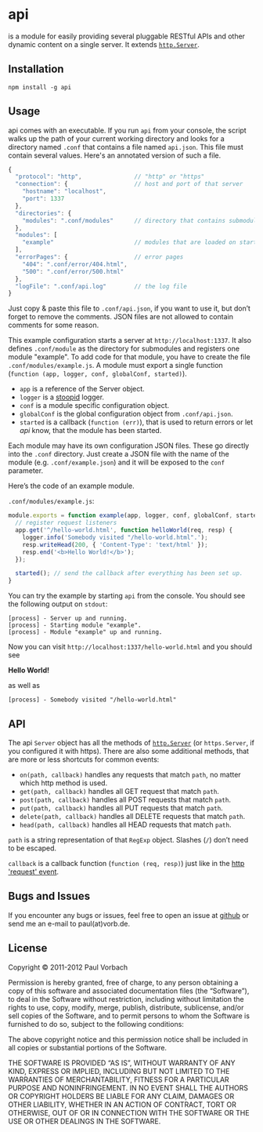 api
===

is a module for easily providing several pluggable RESTful APIs and other
dynamic content on a single server. It extends
[`http.Server`](http://nodejs.org/api/http.html#http_class_http_server).

Installation
------------

    npm install -g api

Usage
-----

api comes with an executable. If you run `api` from your console, the script
walks up the path of your current working directory and looks for a directory
named `.conf` that contains a file named `api.json`. This file must contain
several values. Here's an annotated version of such a file.

``` javascript
{
  "protocol": "http",               // "http" or "https"
  "connection": {                   // host and port of that server
    "hostname": "localhost",
    "port": 1337
  },
  "directories": {
    "modules": ".conf/modules"      // directory that contains submodules
  },
  "modules": [
    "example"                       // modules that are loaded on startup
  ],
  "errorPages": {                   // error pages
    "404": ".conf/error/404.html",
    "500": ".conf/error/500.html"
  },
  "logFile": ".conf/api.log"        // the log file
}
```

Just copy & paste this file to `.conf/api.json`, if you want to use it, but
don’t forget to remove the comments. JSON files are not allowed to contain
comments for some reason.

This example configuration starts a server at `http://localhost:1337`. It also
defines `.conf/module` as the directory for submodules and registers one module
"example". To add code for that module, you have to create the file
`.conf/modules/example.js`. A module must export a single function
(`function (app, logger, conf, globalConf, started)`).

  * `app` is a reference of the Server object.
  * `logger` is a [stoopid][] logger.
  * `conf` is a module specific configuration object.
  * `globalConf` is the global configuration object from `.conf/api.json`.
  * `started` is a callback (`function (err)`), that is used to return errors
    or let _api_ know, that the module has been started.

[stoopid]: https://github.com/mikeal/stoopid

Each module may have its own configuration JSON files. These go directly into
the `.conf` directory. Just create a JSON file with the name of the module
(e.g. `.conf/example.json`) and it will be exposed to the `conf` parameter.

Here’s the code of an example module.

`.conf/modules/example.js`:

``` javascript
module.exports = function example(app, logger, conf, globalConf, started) {
  // register request listeners
  app.get('^/hello-world.html', function helloWorld(req, resp) {
    logger.info('Somebody visited "/hello-world.html".');
    resp.writeHead(200, { 'Content-Type': 'text/html' });
    resp.end('<b>Hello World!</b>');
  });

  started(); // send the callback after everything has been set up.
}
```

You can try the example by starting `api` from the console. You should see the
following output on `stdout`:

    [process] - Server up and running.
    [process] - Starting module "example".
    [process] - Module "example" up and running.

Now you can visit `http://localhost:1337/hello-world.html` and you should see

**Hello World!**

as well as

    [process] - Somebody visited "/hello-world.html"

API
---

The api `Server` object has all the methods of
[`http.Server`](http://nodejs.org/api/http.html#http_class_http_server) (or
`https.Server`, if you configured it with https). There are also some additional
methods, that are more or less shortcuts for common events:

  * `on(path, callback)` handles any requests that match `path`, no matter which
    http method is used.
  * `get(path, callback)` handles all GET request that match `path`.
  * `post(path, callback)` handles all POST requests that match `path`.
  * `put(path, callback)` handles all PUT requests that match `path`.
  * `delete(path, callback)` handles all DELETE requests that match `path`.
  * `head(path, callback)` handles all HEAD requests that match `path`.

`path` is a string representation of that `RegExp` object.
Slashes (`/`) don’t need to be escaped.

`callback` is a callback function (`function (req, resp)`) just like in the
[http 'request' event](http://nodejs.org/api/http.html#http_event_request).

Bugs and Issues
---------------

If you encounter any bugs or issues, feel free to open an issue at
[github](//github.com/pvorb/node-api/issues) or send me an e-mail to
paul(at)vorb.de.

License
-------

Copyright © 2011-2012 Paul Vorbach

Permission is hereby granted, free of charge, to any person obtaining a copy of
this software and associated documentation files (the “Software”), to deal in
the Software without restriction, including without limitation the rights to
use, copy, modify, merge, publish, distribute, sublicense, and/or sell copies of
the Software, and to permit persons to whom the Software is furnished to do so,
subject to the following conditions:

The above copyright notice and this permission notice shall be included in all
copies or substantial portions of the Software.

THE SOFTWARE IS PROVIDED “AS IS”, WITHOUT WARRANTY OF ANY KIND, EXPRESS OR
IMPLIED, INCLUDING BUT NOT LIMITED TO THE WARRANTIES OF MERCHANTABILITY, FITNESS
FOR A PARTICULAR PURPOSE AND NONINFRINGEMENT. IN NO EVENT SHALL THE AUTHORS OR
COPYRIGHT HOLDERS BE LIABLE FOR ANY CLAIM, DAMAGES OR OTHER LIABILITY, WHETHER
IN AN ACTION OF CONTRACT, TORT OR OTHERWISE, OUT OF OR IN CONNECTION WITH THE
SOFTWARE OR THE USE OR OTHER DEALINGS IN THE SOFTWARE.
